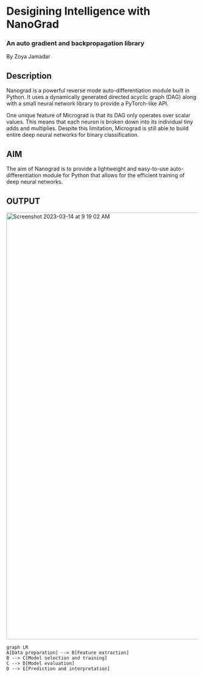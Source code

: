 <h1> Desigining Intelligence with NanoGrad </h1>
<h3> An auto gradient and backpropagation library</h3>

<p> By Zoya Jamadar <p/>

<h2> Description </h2>

Nanograd is a powerful reverse mode auto-differentiation module built in Python. It uses a dynamically generated directed acyclic graph (DAG) along with a small neural network library to provide a PyTorch-like API.

One unique feature of Micrograd is that its DAG only operates over scalar values. This means that each neuron is broken down into its individual tiny adds and multiplies. Despite this limitation, Micrograd is still able to build entire deep neural networks for binary classification.

<h2> AIM </h2>

The aim of Nanograd is to provide a lightweight and easy-to-use auto-differentiation module for Python that allows for the efficient training of deep neural networks.


<h2> OUTPUT </h2>

<img width="1118" alt="Screenshot 2023-03-14 at 9 19 02 AM" src="https://user-images.githubusercontent.com/84071291/224888552-28b8cf33-153c-405d-8af7-bc5f1a360bf8.png">

```mermaid
graph LR
A[Data preparation] --> B[Feature extraction]
B --> C[Model selection and training]
C --> D[Model evaluation]
D --> E[Prediction and interpretation]

```





